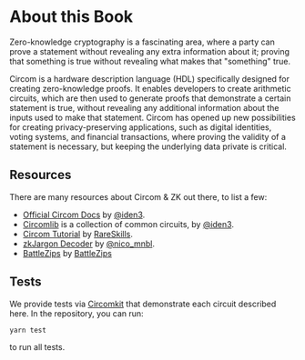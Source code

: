 # About this Book

Zero-knowledge cryptography is a fascinating area, where a party can prove a statement without revealing any extra information about it; proving that something is true without revealing what makes that "something" true.

Circom is a hardware description language (HDL) specifically designed for creating zero-knowledge proofs. It enables developers to create arithmetic circuits, which are then used to generate proofs that demonstrate a certain statement is true, without revealing any additional information about the inputs used to make that statement. Circom has opened up new possibilities for creating privacy-preserving applications, such as digital identities, voting systems, and financial transactions, where proving the validity of a statement is necessary, but keeping the underlying data private is critical.

## Resources

There are many resources about Circom & ZK out there, to list a few:

- [Official Circom Docs](https://docs.circom.io/) by [@iden3](https://twitter.com/identhree).
- [Circomlib](https://github.com/iden3/circomlib/) is a collection of common circuits, by [@iden3](https://twitter.com/identhree).
- [Circom Tutorial](https://www.rareskills.io/post/circom-tutorial) by [RareSkills](https://twitter.com/RareSkills_io).
- [zkJargon Decoder](https://nmohnblatt.github.io/zk-jargon-decoder/foreword.html) by [@nico_mnbl](https://twitter.com/nico_mnbl).
- [BattleZips](https://battlezips.gitbook.io/battlezips/) by [BattleZips](https://github.com/BattleZips)

## Tests

We provide tests via [Circomkit](https://github.com/erhant/circomkit) that demonstrate each circuit described here. In the repository, you can run:

```sh
yarn test
```

to run all tests.
